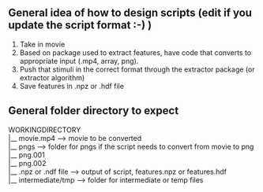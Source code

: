 ## General idea of how to design scripts (edit if you update the script format :-) )

1. Take in movie
2. Based on package used to extract features, have code that converts to appropriate input (.mp4, array, png).
3. Push that stimuli in the correct format through the extractor package (or extractor algorithm)
4. Save features in .npz or .hdf file

## General folder directory to expect

WORKINGDIRECTORY  
  |__ movie.mp4             --> movie to be converted  
  |__ pngs                  --> folder for pngs if the script needs to convert from movie to png  
      |__ png.001  
      |__ png.002  
  |__ .npz or .ndf file     --> output of script, features.npz or features.hdf  
  |__ intermediate/tmp      --> folder for intermediate or temp files  
